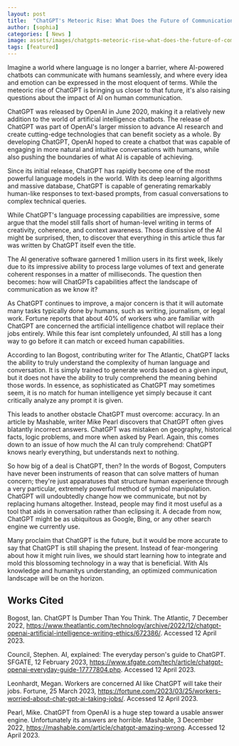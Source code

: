 ```yaml
---
layout: post
title:  "ChatGPT's Meteoric Rise: What Does the Future of Communication Look Like?"
author: [sophia]
categories: [ News ]
image: assets/images/chatgpts-meteoric-rise-what-does-the-future-of-communication-look-like.png
tags: [featured]
---
```


Imagine a world where language is no longer a barrier, where AI-powered chatbots can communicate with humans seamlessly, and where every idea and emotion can be expressed in the most eloquent of terms. While the meteoric rise of ChatGPT is bringing us closer to that future, it's also raising questions about the impact of AI on human communication. 

ChatGPT was released by OpenAI in June 2020, making it a relatively new addition to the world of artificial intelligence chatbots. The release of ChatGPT was part of OpenAI's larger mission to advance AI research and create cutting-edge technologies that can benefit society as a whole. By developing ChatGPT, OpenAI hoped to create a chatbot that was capable of engaging in more natural and intuitive conversations with humans, while also pushing the boundaries of what AI is capable of achieving.

Since its initial release, ChatGPT has rapidly become one of the most powerful language models in the world. With its deep learning algorithms and massive database, ChatGPT is capable of generating remarkably human-like responses to text-based prompts, from casual conversations to complex technical queries.

While ChatGPT's language processing capabilities are impressive, some argue that the model still falls short of human-level writing in terms of creativity, coherence, and context awareness. Those dismissive of the AI might be surprised, then, to discover that everything in this article thus far was written by ChatGPT itself  even the title.

The AI generative software garnered 1 million users in its first week, likely due to its impressive ability to process large volumes of text and generate coherent responses in a matter of milliseconds. The question then becomes: how will ChatGPTs capabilities affect the landscape of communication as we know it?

As ChatGPT continues to improve, a major concern is that it will automate many tasks typically done by humans, such as writing, journalism, or legal work. Fortune reports that about 40% of workers who are familiar with ChatGPT are concerned the artificial intelligence chatbot will replace their jobs entirely. While this fear isnt completely unfounded, AI still has a long way to go before it can match or exceed human capabilities. 

According to Ian Bogost, contributing writer for The Atlantic, ChatGPT lacks the ability to truly understand the complexity of human language and conversation. It is simply trained to generate words based on a given input, but it does not have the ability to truly comprehend the meaning behind those words. In essence, as sophisticated as ChatGPT may sometimes seem, it is no match for human intelligence yet simply because it cant critically analyze any prompt it is given. 

This leads to another obstacle ChatGPT must overcome: accuracy. In an article by Mashable, writer Mike Pearl discovers that ChatGPT often gives blatantly incorrect answers. ChatGPT was mistaken on geography, historical facts, logic problems, and more when asked by Pearl. Again, this comes down to an issue of how much the AI can truly comprehend: ChatGPT knows nearly everything, but understands next to nothing.

So how big of a deal is ChatGPT, then? In the words of Bogost, Computers have never been instruments of reason that can solve matters of human concern; they're just apparatuses that structure human experience through a very particular, extremely powerful method of symbol manipulation. ChatGPT will undoubtedly change how we communicate, but not by replacing humans altogether. Instead, people may find it most useful as a tool that aids in conversation rather than eclipsing it. A decade from now, ChatGPT might be as ubiquitous as Google, Bing, or any other search engine we currently use.

Many proclaim that ChatGPT is the future, but it would be more accurate to say that ChatGPT is still shaping the present. Instead of fear-mongering about how it might ruin lives, we should start learning how to integrate and mold this blossoming technology in a way that is beneficial. With AIs knowledge and humanitys understanding, an optimized communication landscape will be on the horizon.

## Works Cited

Bogost, Ian. ChatGPT Is Dumber Than You Think. The Atlantic, 7 December 2022, https://www.theatlantic.com/technology/archive/2022/12/chatgpt-openai-artificial-intelligence-writing-ethics/672386/. Accessed 12 April 2023.

Council, Stephen. AI, explained: The everyday person's guide to ChatGPT. SFGATE, 12 February 2023, https://www.sfgate.com/tech/article/chatgpt-openai-everyday-guide-17777804.php. Accessed 12 April 2023.

Leonhardt, Megan. Workers are concerned AI like ChatGPT will take their jobs. Fortune, 25 March 2023, https://fortune.com/2023/03/25/workers-worried-about-chat-gpt-ai-taking-jobs/. Accessed 12 April 2023.

Pearl, Mike. ChatGPT from OpenAI is a huge step toward a usable answer engine. Unfortunately its answers are horrible. Mashable, 3 December 2022, https://mashable.com/article/chatgpt-amazing-wrong. Accessed 12 April 2023.


